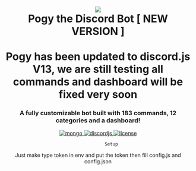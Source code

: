 <h1 align="center">
 <br>
  <a href="https://github.com/peterhanania"><img src="https://pogy.xyz/thumb.png"></a>
  <br>
  Pogy the Discord Bot [ NEW VERSION ]
 <br>
 <br>
 Pogy has been updated to discord.js V13, we are still testing all commands and dashboard will be fixed very soon
 <br>
</h1>

<h3 align=center>A fully customizable bot built with 183 commands, 12 categories and a dashboard!</h3>


<div align=center>

 <a href="https://github.com/mongodb/mongo">
    <img src="https://img.shields.io/badge/MongoDB-%234ea94b.svg?&style=for-the-badge&logo=mongodb&logoColor=white" alt="mongo">
  </a>
  
  <a href="https://github.com/discordjs">
    <img src="https://img.shields.io/badge/discord.js-v13.6.0-blue.svg?logo=npm" alt="discordjs">
  </a>

  <a href="https://github.com/peterhanania/Pogy/blob/main/LICENSE">
    <img src="https://img.shields.io/badge/license-Apache%202-blue" alt="license">
  </a>
                     
              Setup
 Just make type token in env and put the token
 then fill config.js and config.json

</div>
